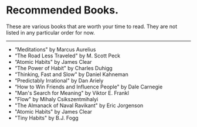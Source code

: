 # Recommended Books.
These are various books that are worth your time to read. They are not listed in any particular order for now. 

---

- “Meditations" by Marcus Aurelius 
- “The Road Less Traveled" by M. Scott Peck
- “Atomic Habits" by James Clear
- “The Power of Habit" by Charles Duhigg
- “Thinking, Fast and Slow" by Daniel Kahneman
- “Predictably Irrational" by Dan Ariely
- “How to Win Friends and Influence People" by Dale Carnegie
- "Man's Search for Meaning" by Viktor E. Frankl
- "Flow" by Mihaly Csikszentmihalyi
- "The Almanack of Naval Ravikant" by Eric Jorgenson
- "Atomic Habits" by James Clear
- "Tiny Habits" by B.J. Fogg


